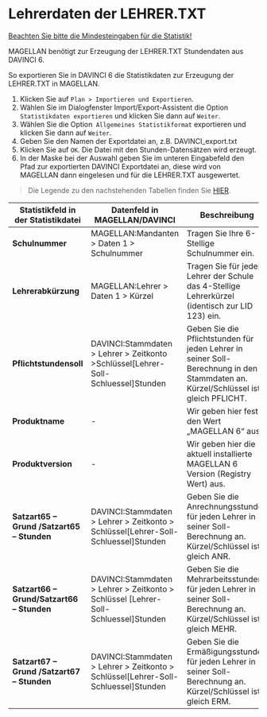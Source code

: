 # Lehrerdaten der LEHRER.TXT

[Beachten Sie bitte die Mindesteingaben für die Statistik!](https://doc.ls.stueber.de/nordrhein-westfalen/abs-bbs/#voraussetzungen-für-alle-statistikdaten)

MAGELLAN benötigt zur Erzeugung der LEHRER.TXT Stundendaten aus DAVINCI 6.

So exportieren Sie in DAVINCI 6 die Statistikdaten zur Erzeugung der LEHRER.TXT in MAGELLAN.

1. Klicken Sie auf ```Plan > Importieren und Exportieren```.
2. Wählen Sie im Dialogfenster Import/Export-Assistent die Option ```Statistikdaten exportieren``` und klicken Sie dann auf ```Weiter```.
3. Wählen Sie die Option``` Allgemeines Statistikformat``` exportieren und klicken Sie dann auf ```Weiter```.
4. Geben Sie den Namen der Exportdatei an, z.B. DAVINCI_export.txt
5. Klicken Sie auf ```OK```. Die Datei mit den Stunden-Datensätzen wird erzeugt.
6. In der Maske bei der Auswahl geben Sie im unteren Eingabefeld den Pfad zur exportierten DAVINCI Exportdatei an, diese wird von MAGELLAN dann eingelesen und für die LEHRER.TXT ausgewertet.


>Die Legende zu den nachstehenden Tabellen finden Sie [HIER](../legende-statistikfelder.md).


| Statistikfeld in  der Statistikdatei   | Datenfeld in  MAGELLAN/DAVINCI           | Beschreibung                             |
|----------------------------------------|------------------------------------------|------------------------------------------|
| **Schulnummer**                            | MAGELLAN:Mandanten > Daten 1 > Schulnummer | Tragen Sie Ihre 6-Stellige Schulnummer ein. |
| **Lehrerabkürzung**                        | MAGELLAN:Lehrer > Daten 1 > Kürzel       | Tragen Sie für jeden Lehrer der Schule das 4-Stellige Lehrerkürzel (identisch zur LID 123) ein. |
| **Pflichtstundensoll**                     | DAVINCI:Stammdaten > Lehrer > Zeitkonto >Schlüssel[Lehrer-Soll-Schluessel]Stunden | Geben Sie die Pflichtstunden für jeden Lehrer in seiner Soll-Berechnung in den Stammdaten an. Kürzel/Schlüssel ist gleich PFLICHT. |
| **Produktname**                            | -                                        | Wir geben hier fest den Wert „MAGELLAN 6“ aus |
| **Produktversion**                         | -                                        | Wir geben hier die aktuell installierte MAGELLAN 6 Version (Registry Wert) aus. |
| **Satzart65 – Grund /Satzart65 – Stunden** | DAVINCI:Stammdaten > Lehrer > Zeitkonto > Schlüssel[Lehrer-Soll-Schluessel]Stunden | Geben Sie die Anrechnungsstunden für jeden Lehrer in seiner Soll-Berechnung an.   Kürzel/Schlüssel ist gleich ANR. |
| **Satzart66 – Grund/Satzart66 – Stunden**  | DAVINCI:Stammdaten > Lehrer > Zeitkonto > Schlüssel [Lehrer-Soll-Schluessel]Stunden | Geben Sie die Mehrarbeitsstunden für jeden Lehrer in seiner Soll-Berechnung an. Kürzel/Schlüssel ist gleich MEHR. |
| **Satzart67 – Grund /Satzart67 – Stunden** | DAVINCI:Stammdaten > Lehrer > Zeitkonto > Schlüssel[Lehrer-Soll-Schluessel]Stunden | Geben Sie die Ermäßigungsstunden für jeden Lehrer in seiner Soll-Berechnung an. Kürzel/Schlüssel ist gleich ERM. |

